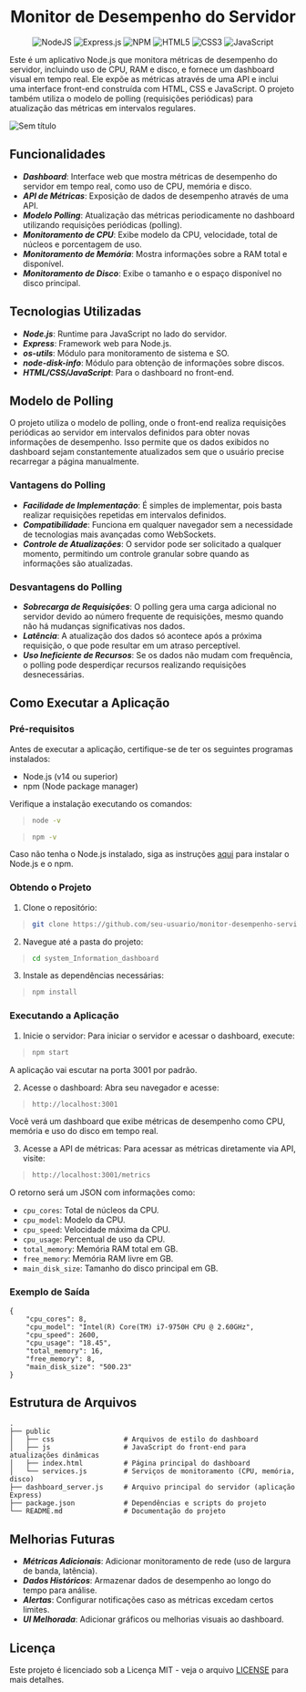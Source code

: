 
<h1 align="center">Monitor de Desempenho do Servidor</h1>

<p align="center">
  <img src="https://img.shields.io/badge/node.js-6DA55F?style=for-the-badge&logo=node.js&logoColor=white" alt="NodeJS">
  <img src="https://img.shields.io/badge/express.js-%23404d59.svg?style=for-the-badge&logo=express&logoColor=%2361DAFB" alt="Express.js">
  <img src="https://img.shields.io/badge/NPM-%23CB3837.svg?style=for-the-badge&logo=npm&logoColor=white" alt="NPM">
  <img src="https://img.shields.io/badge/html5-%23E34F26.svg?style=for-the-badge&logo=html5&logoColor=white" alt="HTML5">
  <img src="https://img.shields.io/badge/css3-%231572B6.svg?style=for-the-badge&logo=css3&logoColor=white" alt="CSS3">
  <img src="https://img.shields.io/badge/javascript-%23323330.svg?style=for-the-badge&logo=javascript&logoColor=%23F7DF1E" alt="JavaScript">
</p>


Este é um aplicativo Node.js que monitora métricas de desempenho do servidor, incluindo uso de CPU, RAM e disco, e fornece um dashboard visual em tempo real. Ele expõe as métricas através de uma API e inclui uma interface front-end construída com HTML, CSS e JavaScript. O projeto também utiliza o modelo de polling (requisições periódicas) para atualização das métricas em intervalos regulares.

![Sem título](https://github.com/user-attachments/assets/42bb7b46-daa1-44ce-856c-b79ce46a0778)

## Funcionalidades
 + ***Dashboard***: Interface web que mostra métricas de desempenho do servidor em tempo real, como uso de CPU, memória e disco.
 + ***API de Métricas***: Exposição de dados de desempenho através de uma API.
 + ***Modelo Polling***: Atualização das métricas periodicamente no dashboard utilizando requisições periódicas (polling).
 + ***Monitoramento de CPU***: Exibe modelo da CPU, velocidade, total de núcleos e porcentagem de uso.
 + ***Monitoramento de Memória***: Mostra informações sobre a RAM total e disponível.
 + ***Monitoramento de Disco***: Exibe o tamanho e o espaço disponível no disco principal.

## Tecnologias Utilizadas
 + ***Node.js***: Runtime para JavaScript no lado do servidor.
 + ***Express***: Framework web para Node.js.
 + ***os-utils***: Módulo para monitoramento de sistema e SO.
 + ***node-disk-info***: Módulo para obtenção de informações sobre discos.
 + ***HTML/CSS/JavaScript***: Para o dashboard no front-end.

## Modelo de Polling
O projeto utiliza o modelo de polling, onde o front-end realiza requisições periódicas ao servidor em intervalos definidos para obter novas informações de desempenho. Isso permite que os dados exibidos no dashboard sejam constantemente atualizados sem que o usuário precise recarregar a página manualmente.

### Vantagens do Polling
 + ***Facilidade de Implementação***: É simples de implementar, pois basta realizar requisições repetidas em intervalos definidos.
 + ***Compatibilidade***: Funciona em qualquer navegador sem a necessidade de tecnologias mais avançadas como WebSockets.
 + ***Controle de Atualizações***: O servidor pode ser solicitado a qualquer momento, permitindo um controle granular sobre quando as informações são atualizadas.

### Desvantagens do Polling
 + ***Sobrecarga de Requisições***: O polling gera uma carga adicional no servidor devido ao número frequente de requisições, mesmo quando não há mudanças significativas nos dados.
 + ***Latência***: A atualização dos dados só acontece após a próxima requisição, o que pode resultar em um atraso perceptível.
 + ***Uso Ineficiente de Recursos***: Se os dados não mudam com frequência, o polling pode desperdiçar recursos realizando requisições desnecessárias.

## Como Executar a Aplicação
### Pré-requisitos
Antes de executar a aplicação, certifique-se de ter os seguintes programas instalados:
 + Node.js (v14 ou superior)
 + npm (Node package manager)
   
Verifique a instalação executando os comandos:
>    ```bash
>    node -v

>    ```bash
>    npm -v
Caso não tenha o Node.js instalado, siga as instruções [aqui](https://docs.npmjs.com/downloading-and-installing-node-js-and-npm) para instalar o Node.js e o npm.

### Obtendo o Projeto
 1. Clone o repositório:
>    ```bash
>    git clone https://github.com/seu-usuario/monitor-desempenho-servidor.git
 2. Navegue até a pasta do projeto:
>    ```bash
>    cd system_Information_dashboard
 3. Instale as dependências necessárias:
>    ```bash
>    npm install
### Executando a Aplicação
  1. Inicie o servidor:
  Para iniciar o servidor e acessar o dashboard, execute:
>    ```bash
>    npm start
  A aplicação vai escutar na porta 3001 por padrão.
  
  2. Acesse o dashboard:
  Abra seu navegador e acesse:
>    ```bash
>    http://localhost:3001
  Você verá um dashboard que exibe métricas de desempenho como CPU, memória e uso do disco em tempo real.
  
  3. Acesse a API de métricas:
  Para acessar as métricas diretamente via API, visite:
>    ```bash
>    http://localhost:3001/metrics
  O retorno será um JSON com informações como:
  + ```cpu_cores```: Total de núcleos da CPU.
  + ```cpu_model```: Modelo da CPU.
  + ```cpu_speed```: Velocidade máxima da CPU.
  + ```cpu_usage```: Percentual de uso da CPU.
  + ```total_memory```: Memória RAM total em GB.
  + ```free_memory```: Memória RAM livre em GB.
  + ```main_disk_size```: Tamanho do disco principal em GB.
  
### Exemplo de Saída
```
{
    "cpu_cores": 8,
    "cpu_model": "Intel(R) Core(TM) i7-9750H CPU @ 2.60GHz",
    "cpu_speed": 2600,
    "cpu_usage": "18.45",
    "total_memory": 16,
    "free_memory": 8,
    "main_disk_size": "500.23"
}
```

## Estrutura de Arquivos
```
.
├── public
│   ├── css                 # Arquivos de estilo do dashboard
│   ├── js                  # JavaScript do front-end para atualizações dinâmicas
│   ├── index.html          # Página principal do dashboard
│   └── services.js         # Serviços de monitoramento (CPU, memória, disco)
├── dashboard_server.js     # Arquivo principal do servidor (aplicação Express)
├── package.json            # Dependências e scripts do projeto
└── README.md               # Documentação do projeto
```

## Melhorias Futuras
 + ***Métricas Adicionais***: Adicionar monitoramento de rede (uso de largura de banda, latência).
 + ***Dados Históricos***: Armazenar dados de desempenho ao longo do tempo para análise.
 + ***Alertas***: Configurar notificações caso as métricas excedam certos limites.
 + ***UI Melhorada***: Adicionar gráficos ou melhorias visuais ao dashboard.

## Licença
Este projeto é licenciado sob a Licença MIT - veja o arquivo [LICENSE](https://opensource.org/licenses/MIT) para mais detalhes.
